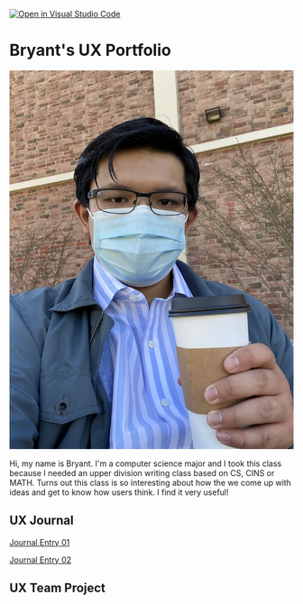 [![Open in Visual Studio Code](https://classroom.github.com/assets/open-in-vscode-f059dc9a6f8d3a56e377f745f24479a46679e63a5d9fe6f495e02850cd0d8118.svg)](https://classroom.github.com/online_ide?assignment_repo_id=6804190&assignment_repo_type=AssignmentRepo)
# Bryant's UX Portfolio
![](assets/Profile.jpg)

Hi, my name is Bryant. I'm a computer science major and I took this class because I needed an upper division writing class based on CS, CINS or MATH. Turns out this class is so interesting about how the we come up with ideas and get to know how users think. I find it very useful!

## UX Journal

[Journal Entry 01](j01/)

[Journal Entry 02](j02/)

## UX Team Project



